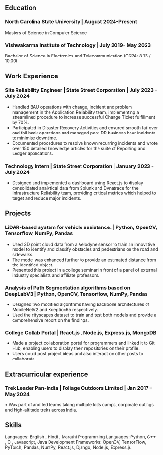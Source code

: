 
## Education

### North Carolina State University | August 2024-Present
Masters of Science in Computer Science

### Vishwakarma Institute of Technology | July 2019- May 2023
Bachelor of Science in Electronics and Telecommunication (CGPA: 8.76 / 10.00)

## Work Experience

### Site Reliability Engineer | State Street Corporation | July 2023 - July 2024
- Handled BAU operations with change, incident and problem management in the Application Reliability team, implementing a streamlined procedure to increase successful Change Ticket fulfillment by 70%.
- Participated in Disaster Recovery Activities and ensured smooth fail over and fail back operations and managed post-DR business hour incidents to minimise downtime.
- Documented procedures to resolve known recurring incidents and wrote over 150 detailed knowledge articles for the suite of Reporting and Ledger applications.

### Technology Intern | State Street Corporation | January 2023 - July 2024
- Designed and implemented a dashboard using React.js to display consolidated analytical data from Splunk and Dynatrace for the Infrastructure Reliability team, providing critical metrics which helped to target and reduce major incidents.

## Projects

### LiDAR-based system for vehicle assistance. | Python, OpenCV, Tensorflow, NumPy, Pandas
- Used 3D point cloud data from a Velodyne sensor to train an innovative model to identify and classify obstacles and pedestrians on the road and sidewalks.
- The model was enhanced further to provide an estimated distance from the identified object.
- Presented this project in a college seminar in front of a panel of external industry specialists and affiliate professors.

### Analysis of Path Segmentation algorithms based on DeepLabV3 | Python, OpenCV, Tensorflow, NumPy, Pandas
- Designed two modified algorithms having backbone architectures of MobileNetV2 and Xception65 respectively.
- Used the cityscapes dataset to train and test both models and provide a comprehensive report on the findings.

### College Collab Portal | React.js , Node.js, Express.js, MongoDB
- Made a project collaboration portal for programmers and linked it to Git Hub, enabling users to display their repositories on their profile.
- Users could post project ideas and also interact on other posts to collaborate.

## Extracurricular experience

### Trek Leader Pan-India | Foliage Outdoors Limited | Jan 2017 – May 2024
• Was part of and led teams taking multiple kids camps, corporate outings and high-altitude treks across India.

## Skills

Languages: English , Hindi , Marathi
Programming Languages: Python, C++ , C , Javascript, Java
Development Frameworks: OpenCV, TensorFlow, PyTorch, Pandas, NumPy, React.js, Django, Node.js, Express.js
  
